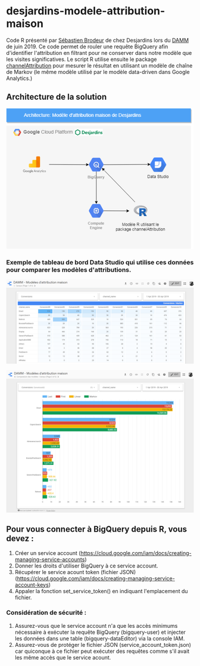 # desjardins-modele-attribution-maison
Code R présenté par [Sébastien Brodeur](https://www.linkedin.com/in/brodseba/) de chez Desjardins lors du [DAMM](https://www.linkedin.com/groups/3745656/) de juin 2019.  Ce code permet de rouler une requête BigQuery afin d'identifier l'attribution en filtrant pour ne conserver dans notre modèle que les visites significatives.  Le script R utilise ensuite le package [channelAttribution](https://cran.r-project.org/web/packages/ChannelAttribution/index.html) pour mesurer le résultat en utilisant un modèle de chaîne de Markov (le même modèle utilisé par le modèle data-driven dans Google Analytics.)

## Architecture de la solution
![Architecture de la solution](https://github.com/digital-analytics-quebec-canada/desjardins-modele-attribution-maison/blob/master/Attribution-Maison.png)

### Exemple de tableau de bord Data Studio qui utilise ces données pour comparer les modèles d'attributions.
![Comparaison des divers modèles](https://github.com/digital-analytics-quebec-canada/desjardins-modele-attribution-maison/blob/master/attribution-maison-ds-2.png)

![Tableau sommaire des conversions par canaux](https://github.com/digital-analytics-quebec-canada/desjardins-modele-attribution-maison/blob/master/attribution-maison-ds-1.png)

## Pour vous connecter à BigQuery depuis R, vous devez :
1. Créer un service account (https://cloud.google.com/iam/docs/creating-managing-service-accounts)
2. Donner les droits d'utiliser BigQuery à ce service account. 
3. Récupérer le service acount token (fichier JSON) (https://cloud.google.com/iam/docs/creating-managing-service-account-keys)
4. Appaler la fonction set_service_token() en indiquant l'emplacement du fichier.

### Considération de sécurité :
1. Assurez-vous que le service account n'a que les accès minimums nécessaire à exécuter la requête BigQuery (bigquery-user) et injecter les données dans une table (bigquery-dataEditor) via la console IAM.
2. Assurez-vous de protéger le fichier JSON (service_account_token.json) car quiconque à ce fichier peut exécuter des requêtes comme s'il avait les même accès que le service acount.
